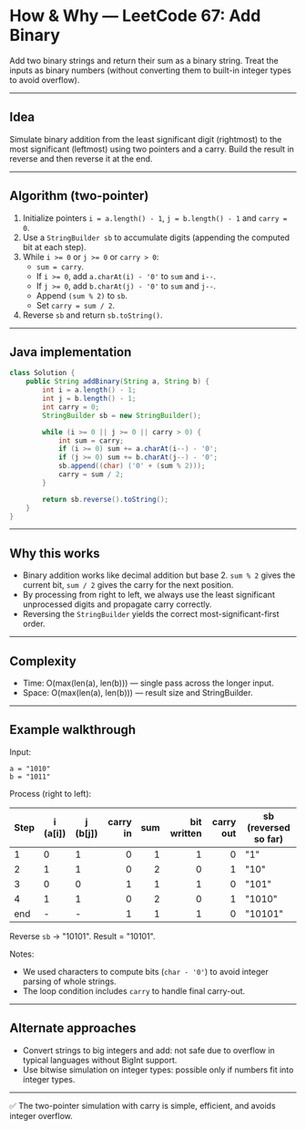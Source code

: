 # How & Why — LeetCode 67: Add Binary

Add two binary strings and return their sum as a binary string. Treat the inputs as binary numbers (without converting them to built-in integer types to avoid overflow).

---

## Idea

Simulate binary addition from the least significant digit (rightmost) to the most significant (leftmost) using two pointers and a carry. Build the result in reverse and then reverse it at the end.

---

## Algorithm (two-pointer)

1. Initialize pointers `i = a.length() - 1`, `j = b.length() - 1` and `carry = 0`.
2. Use a `StringBuilder sb` to accumulate digits (appending the computed bit at each step).
3. While `i >= 0` or `j >= 0` or `carry > 0`:
   - `sum = carry`.
   - If `i >= 0`, add `a.charAt(i) - '0'` to `sum` and `i--`.
   - If `j >= 0`, add `b.charAt(j) - '0'` to `sum` and `j--`.
   - Append `(sum % 2)` to `sb`.
   - Set `carry = sum / 2`.
4. Reverse `sb` and return `sb.toString()`.


---

## Java implementation

```java
class Solution {
    public String addBinary(String a, String b) {
        int i = a.length() - 1;
        int j = b.length() - 1;
        int carry = 0;
        StringBuilder sb = new StringBuilder();

        while (i >= 0 || j >= 0 || carry > 0) {
            int sum = carry;
            if (i >= 0) sum += a.charAt(i--) - '0';
            if (j >= 0) sum += b.charAt(j--) - '0';
            sb.append((char) ('0' + (sum % 2)));
            carry = sum / 2;
        }

        return sb.reverse().toString();
    }
}
```

---

## Why this works

- Binary addition works like decimal addition but base 2. `sum % 2` gives the current bit, `sum / 2` gives the carry for the next position.
- By processing from right to left, we always use the least significant unprocessed digits and propagate carry correctly.
- Reversing the `StringBuilder` yields the correct most-significant-first order.

---

## Complexity

- Time: O(max(len(a), len(b))) — single pass across the longer input.
- Space: O(max(len(a), len(b))) — result size and StringBuilder.

---

## Example walkthrough

Input:

```
a = "1010"
b = "1011"
```

Process (right to left):

| Step | i (a[i]) | j (b[j]) | carry in | sum | bit written | carry out | sb (reversed so far) |
|------|----------|----------|----------:|-----:|-------------:|----------:|----------------------|
| 1    | 0        | 1        | 0         | 1    | 1            | 0         | "1"                 |
| 2    | 1        | 1        | 0         | 2    | 0            | 1         | "10"                |
| 3    | 0        | 0        | 1         | 1    | 1            | 0         | "101"               |
| 4    | 1        | 1        | 0         | 2    | 0            | 1         | "1010"              |
| end  | -        | -        | 1         | 1    | 1            | 0         | "10101"             |

Reverse `sb` -> "10101". Result = "10101".

Notes:
- We used characters to compute bits (`char - '0'`) to avoid integer parsing of whole strings.
- The loop condition includes `carry` to handle final carry-out.

---

## Alternate approaches

- Convert strings to big integers and add: not safe due to overflow in typical languages without BigInt support.
- Use bitwise simulation on integer types: possible only if numbers fit into integer types.

---

✅ The two-pointer simulation with carry is simple, efficient, and avoids integer overflow.

